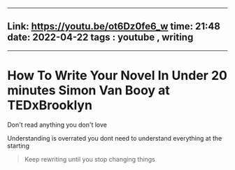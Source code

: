 

---
Link: https://youtu.be/ot6Dz0fe6_w
time: 21:48
date: 2022-04-22 
tags : youtube , writing  
---


--- 

# How To Write Your Novel In Under 20 minutes  Simon Van Booy at TEDxBrooklyn

Don't read anything you don't love

Understanding is overrated you dont need to understand everything at the starting

> Keep rewriting until you stop changing things

